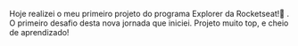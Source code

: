 Hoje realizei o meu primeiro projeto do programa Explorer da Rocketseat!🚀 . O primeiro desafio desta nova jornada que iniciei.
Projeto muito top, e cheio de aprendizado!
